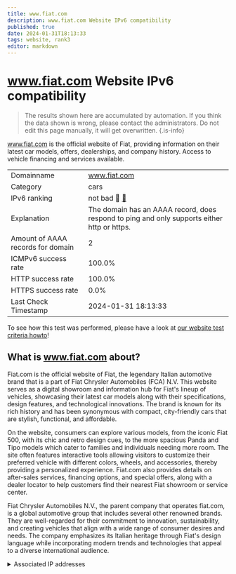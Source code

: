 ```yaml
---
title: www.fiat.com
description: www.fiat.com Website IPv6 compatibility
published: true
date: 2024-01-31T18:13:33
tags: website, rank3
editor: markdown
---
```


# www.fiat.com Website IPv6 compatibility

> The results shown here are accumulated by automation. If you think the data shown is wrong, please contact the administrators. 
> Do not edit this page manually, it will get overwritten.
{.is-info}

www.fiat.com is the official website of Fiat, providing information on their latest car models, offers, dealerships, and company history. Access to vehicle financing and services available.


|   |   |
| - | - |
| Domainname | www.fiat.com
| Category | cars |
| IPv6 ranking | not bad :3rd_place_medal: [🔗](/howto/ranking) |
| Explanation | The domain has an AAAA record, does respond to ping and only supports either http or https. |
| Amount of AAAA records for domain | 2 |
| ICMPv6 success rate | 100.0%|
| HTTP success rate | 100.0% |
| HTTPS success rate | 0.0% |
| Last Check Timestamp | 2024-01-31 18:13:33 |

To see how this test was performed, please have a look at [our website test criteria howto](/howto/testcriteria/website)!


## What is www.fiat.com about?
Fiat.com is the official website of Fiat, the legendary Italian automotive brand that is a part of Fiat Chrysler Automobiles (FCA) N.V. This website serves as a digital showroom and information hub for Fiat's lineup of vehicles, showcasing their latest car models along with their specifications, design features, and technological innovations. The brand is known for its rich history and has been synonymous with compact, city-friendly cars that are stylish, functional, and affordable.

On the website, consumers can explore various models, from the iconic Fiat 500, with its chic and retro design cues, to the more spacious Panda and Tipo models which cater to families and individuals needing more room. The site often features interactive tools allowing visitors to customize their preferred vehicle with different colors, wheels, and accessories, thereby providing a personalized experience. Fiat.com also provides details on after-sales services, financing options, and special offers, along with a dealer locator to help customers find their nearest Fiat showroom or service center.

Fiat Chrysler Automobiles N.V., the parent company that operates fiat.com, is a global automotive group that includes several other renowned brands. They are well-regarded for their commitment to innovation, sustainability, and creating vehicles that align with a wide range of consumer desires and needs. The company emphasizes its Italian heritage through Fiat's design language while incorporating modern trends and technologies that appeal to a diverse international audience.



<details>
<summary>Associated IP addresses</summary>

2a02:26f0:c6::211:169a

2a02:26f0:c6::211:1691

</details>
